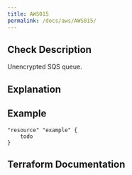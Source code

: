 ```yaml
---
title: AWS015
permalink: /docs/aws/AWS015/
---
```



## Check Description

Unencrypted SQS queue.

## Explanation

## Example

```
"resource" "example" {
	todo
}
```

## Terraform Documentation
